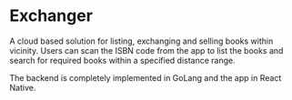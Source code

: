 # Exchanger
A cloud based solution for listing, exchanging and selling books within vicinity.
Users can scan the ISBN code from the app to list the books and search for required books within a specified distance range.

The backend is completely implemented in GoLang and the app in React Native.
